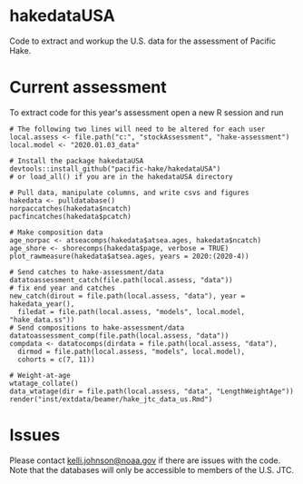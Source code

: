 # hakedataUSA

Code to extract and workup the U.S. data for the
assessment of Pacific Hake.

# Current assessment

To extract code for this year's assessment open a new R session and run
```
# The following two lines will need to be altered for each user
local.assess <- file.path("c:", "stockAssessment", "hake-assessment")
local.model <- "2020.01.03_data"

# Install the package hakedataUSA
devtools::install_github("pacific-hake/hakedataUSA")
# or load_all() if you are in the hakedataUSA directory

# Pull data, manipulate columns, and write csvs and figures
hakedata <- pulldatabase()
norpaccatches(hakedata$ncatch)
pacfincatches(hakedata$pcatch)

# Make composition data
age_norpac <- atseacomps(hakedata$atsea.ages, hakedata$ncatch)
age_shore <- shorecomps(hakedata$page, verbose = TRUE)
plot_rawmeasure(hakedata$atsea.ages, years = 2020:(2020-4))

# Send catches to hake-assessment/data
datatoassessment_catch(file.path(local.assess, "data"))
# fix end year and catches
new_catch(dirout = file.path(local.assess, "data"), year = hakedata_year(),
  filedat = file.path(local.assess, "models", local.model, "hake_data.ss"))
# Send compositions to hake-assessment/data
datatoassessment_comp(file.path(local.assess, "data"))
compdata <- datatocomps(dirdata = file.path(local.assess, "data"),
  dirmod = file.path(local.assess, "models", local.model),
  cohorts = c(7, 11))

# Weight-at-age
wtatage_collate()
data_wtatage(dir = file.path(local.assess, "data", "LengthWeightAge"))
render("inst/extdata/beamer/hake_jtc_data_us.Rmd")
```

# Issues

Please contact kelli.johnson@noaa.gov if there are issues with the code.
Note that the databases will only be accessible to members of the U.S. JTC.
